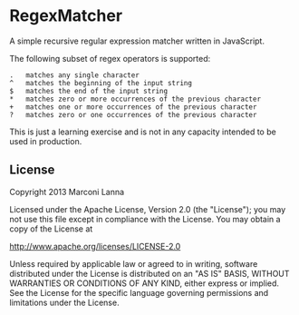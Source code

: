 RegexMatcher
============

A simple recursive regular expression matcher written in JavaScript.

The following subset of regex operators is supported:

	.   matches any single character
	^   matches the beginning of the input string
	$   matches the end of the input string
	*   matches zero or more occurrences of the previous character
	+   matches one or more occurrences of the previous character
	?   matches zero or one occurrences of the previous character

This is just a learning exercise and is not in any capacity intended to be used in production.

License
-------

Copyright 2013 Marconi Lanna

Licensed under the Apache License, Version 2.0 (the "License");
you may not use this file except in compliance with the License.
You may obtain a copy of the License at

   http://www.apache.org/licenses/LICENSE-2.0

Unless required by applicable law or agreed to in writing, software
distributed under the License is distributed on an "AS IS" BASIS,
WITHOUT WARRANTIES OR CONDITIONS OF ANY KIND, either express or implied.
See the License for the specific language governing permissions and
limitations under the License.
